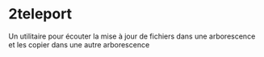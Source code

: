 # 2teleport
Un utilitaire pour écouter la mise à jour de fichiers dans une arborescence et les copier dans une autre arborescence
